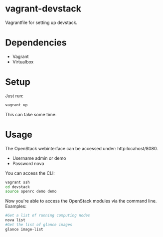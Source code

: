vagrant-devstack
================

Vagrantfile for setting up devstack.

Dependencies
==============
* Vagrant
* Virtualbox


Setup
==============

Just run:
``````sh
vagrant up
``````
This can take some time.

Usage
===================
The OpenStack webinterface can be accessed under: http:locahost/8080.

  - Username admin or demo
  - Password nova

You can access the CLI:
``````````````sh
vagrant ssh
cd devstack
source openrc demo demo
``````````````
Now you're able to access the OpenStack modules via the command line.
Examples:
````````````sh
#Get a list of running computing nodes
nova list
#Get the list of glance images
glance image-list
````````````
